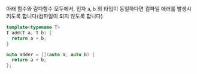 아래 함수와 람다함수 모두에서, 인자 `a`, `b` 의 타입이 동일하다면
컴파일 에러를 발생시키도록 합니다(컴파일이 되지 않도록 합니다)

```c++
template<typename T>
T add(T a, T b) {
  return a + b;
}
```

```c++
auto adder = [](auto a, auto b) {
  return a + b;
};
```
